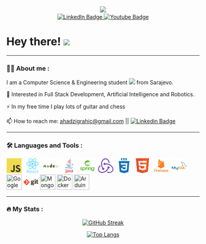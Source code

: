 <div id="header" align="center">
  <img src="https://media.giphy.com/media/hiJ9ypGI5tIKdwKoK2/giphy.gif" width="100"/>
</div>

<div id="badges" align="center">
  <a href="https://www.linkedin.com/in/arman-hadzigrahic-a83010201/">
    <img src="https://img.shields.io/badge/LinkedIn-blue?style=for-the-badge&logo=linkedin&logoColor=white" alt="LinkedIn Badge"/>
  </a>
  <a href="https://www.youtube.com/channel/UClCknUgnsMka4YlSp3XI2cQ">
    <img src="https://img.shields.io/badge/-YouTube-red?style=for-the-badge&logo=youtube&logoColor=white" alt="Youtube Badge"/>
  </a>
</div>

<h1>
  Hey there!
  <img src="https://media.giphy.com/media/hvRJCLFzcasrR4ia7z/giphy.gif" width="30px"/>
</h1>

---

### :man_technologist: About me :

I am a Computer Science & Engineering student <img src="https://media.giphy.com/media/WUlplcMpOCEmTGBtBW/giphy.gif" width="30"> from Sarajevo.

:robot: Interested in Full Stack Development, Artificial Intelligence and Robotics.

:zap: In my free time I play lots of guitar and chess

:mailbox: How to reach me: ahadzigrahic@gmail.com || [![Linkedin Badge](https://img.shields.io/badge/-armeono-blue?style=flat&logo=Linkedin&logoColor=white)](https://www.linkedin.com/in/arman-hadzigrahic-a83010201/)

---

### :hammer_and_wrench: Languages and Tools :

<div>
  <img src="https://github.com/devicons/devicon/blob/master/icons/javascript/javascript-original.svg" title="JavaScript" alt="JavaScript" width="40" height="40"/>&nbsp;
<img src="https://github.com/devicons/devicon/blob/master/icons/react/react-original-wordmark.svg" title="React" alt="React" width="40" height="40"/>&nbsp;
  <img src="https://github.com/devicons/devicon/blob/master/icons/nodejs/nodejs-original-wordmark.svg" title="NodeJS" alt="NodeJS" width="40" height="40"/>&nbsp;
  <img src="https://github.com/devicons/devicon/blob/master/icons/java/java-original-wordmark.svg" title="Java" alt="Java" width="40" height="40"/>&nbsp;
  <img src="https://github.com/devicons/devicon/blob/master/icons/spring/spring-original-wordmark.svg" title="Spring" alt="Spring" width="40" height="40"/>&nbsp;
  <img src="https://github.com/devicons/devicon/blob/master/icons/redux/redux-original.svg" title="Redux" alt="Redux " width="40" height="40"/>&nbsp;
  <img src="https://github.com/devicons/devicon/blob/master/icons/css3/css3-plain-wordmark.svg"  title="CSS3" alt="CSS" width="40" height="40"/>&nbsp;
  <img src="https://github.com/devicons/devicon/blob/master/icons/html5/html5-original.svg" title="HTML5" alt="HTML" width="40" height="40"/>&nbsp;
  <img src="https://github.com/devicons/devicon/blob/master/icons/firebase/firebase-plain-wordmark.svg" title="Firebase" alt="Firebase" width="40" height="40"/>&nbsp;
  <img src="https://github.com/devicons/devicon/blob/master/icons/mysql/mysql-original-wordmark.svg" title="MySQL"  alt="MySQL" width="40" height="40"/>&nbsp;
 <img src="https://cdn.jsdelivr.net/gh/devicons/devicon/icons/googlecloud/googlecloud-original.svg" title="Google Cloud" **alt="Google Cloud" width="40" height="40"/>
 <img src="https://github.com/devicons/devicon/blob/master/icons/git/git-original-wordmark.svg" title="Git" **alt="Git" width="40" height="40"/>
  <img src="https://cdn.jsdelivr.net/gh/devicons/devicon/icons/mongodb/mongodb-original-wordmark.svg" title="MongoDB" **alt="MongoDB" width="40" height="40"/>
  <img src="https://cdn.jsdelivr.net/gh/devicons/devicon/icons/docker/docker-original.svg" title="Docker" **alt="Docker" width="40" height="40"/>
   <img src="https://cdn.jsdelivr.net/gh/devicons/devicon/icons/arduino/arduino-original-wordmark.svg" title="Arduino" **alt="Arduino" width="40" height="40"/>
          
</div>

---

### :fire: My Stats :

<div align="center">

[![GitHub Streak](http://github-readme-streak-stats.herokuapp.com?user=armeono&theme=dark&background=000000)](https://git.io/streak-stats)

[![Top Langs](https://github-readme-stats.vercel.app/api/top-langs/?username=armeono&layout=compact&theme=vision-friendly-dark)](https://github.com/anuraghazra/github-readme-stats)

</div>
<!--
**armeono/armeono** is a ✨ _special_ ✨ repository because its `README.md` (this file) appears on your GitHub profile.

Here are some ideas to get you started:

- 🔭 I’m currently working on ...
- 🌱 I’m currently learning ...
- 👯 I’m looking to collaborate on ...
- 🤔 I’m looking for help with ...
- 💬 Ask me about ...
- 📫 How to reach me: ...
- 😄 Pronouns: ...
- ⚡ Fun fact: ...
-->
